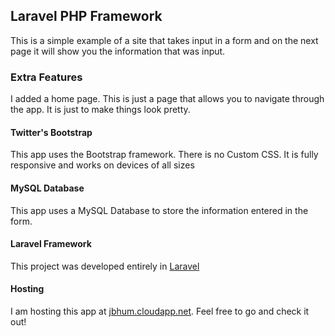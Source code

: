 ## Laravel PHP Framework

This is a simple example of a site that takes input in a form and on the next page it will show you the information that was input.

### Extra Features

I added a home page. This is just a page that allows you to navigate through the app. It is just to make things look pretty.

#### Twitter's Bootstrap

This app uses the Bootstrap framework. There is no Custom CSS. It is fully responsive and works on devices of all sizes

#### MySQL Database

This app uses a MySQL Database to store the information entered in the form. 

#### Laravel Framework

This project was developed entirely in [Laravel](http://laravel.com)

#### Hosting

I am hosting this app at [jbhum.cloudapp.net](http://jbhum.cloudapp.net). Feel free to go and check it out!

